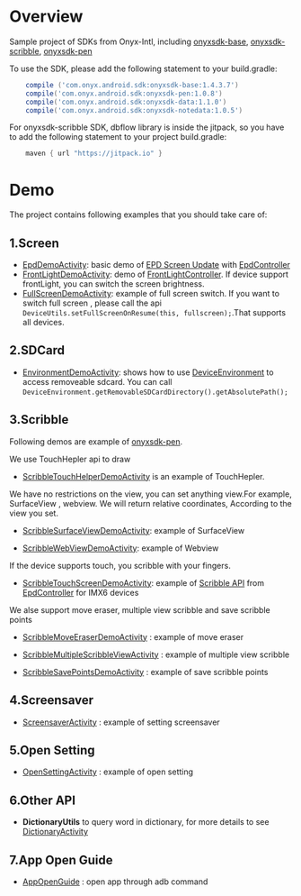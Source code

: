 # Overview
Sample project of SDKs from Onyx-Intl, including [onyxsdk-base](doc/Onyx-Base-SDK.md), [onyxsdk-scribble](doc/Onyx-Scribble-SDK.md), [onyxsdk-pen](doc/Onyx-Pen-SDK.md)

To use the SDK, please add the following statement to your build.gradle:
```gradle
    compile ('com.onyx.android.sdk:onyxsdk-base:1.4.3.7')
    compile('com.onyx.android.sdk:onyxsdk-pen:1.0.8')
    compile('com.onyx.android.sdk:onyxsdk-data:1.1.0')
    compile('com.onyx.android.sdk:onyxsdk-notedata:1.0.5')
```

    
For onyxsdk-scribble SDK, dbflow library is inside the jitpack, so you have to add the following statement to your project build.gradle:
```gradle
    maven { url "https://jitpack.io" }
```

# Demo
The project contains following examples that you should take care of:

## 1.Screen
* [EpdDemoActivity](app/src/main/java/com/onyx/android/demo/EpdDemoActivity.java): basic demo of [EPD Screen Update](doc/EPD-Screen-Update.md)  with [EpdController](doc/EpdController.md)
* [FrontLightDemoActivity](app/src/main/java/com/onyx/android/demo/FrontLightDemoActivity.java): demo of [FrontLightController](doc/FrontLightController.md). If device support frontLight, you can switch the screen brightness.
* [FullScreenDemoActivity](app/src/main/java/com/onyx/android/demo/FullScreenDemoActivity.java): example of full screen switch. If you want to switch full screen , please call the api ` DeviceUtils.setFullScreenOnResume(this, fullscreen);`.That  supports all devices.

## 2.SDCard
* [EnvironmentDemoActivity](app/src/main/java/com/onyx/android/demo/EnvironmentDemoActivity.java): shows how to use [DeviceEnvironment](doc/DeviceEnvironment.md) to access removeable sdcard. You can call `DeviceEnvironment.getRemovableSDCardDirectory().getAbsolutePath();`

## 3.Scribble
Following demos are example of [onyxsdk-pen](doc/Onyx-Pen-SDK.md).

We use TouchHepler api to draw

* [ScribbleTouchHelperDemoActivity](app/src/main/java/com/onyx/android/demo/scribble/ScribbleTouchHelperDemoActivity.java) is an example of TouchHepler.

We have no restrictions on the view,  you can set anything view.For example, SurfaceView , webview.
We will return relative coordinates, According to the view you set.

* [ScribbleSurfaceViewDemoActivity](app/src/main/java/com/onyx/android/demo/scribble/ScribbleTouchHelperDemoActivity.java): example of SurfaceView

* [ScribbleWebViewDemoActivity](app/src/main/java/com/onyx/android/demo/scribble/ScribbleWebViewDemoActivity.java): example of Webview

If the device supports touch, you scribble with your fingers.
* [ScribbleTouchScreenDemoActivity](app/src/main/java/com/onyx/android/demo/scribble/ScribbleTouchScreenDemoActivity.java): example of [Scribble API](doc/Scribble-API.md) from [EpdController](doc/EpdController.md) for IMX6 devices

We alse support move eraser, multiple view scribble and save scribble points

* [ScribbleMoveEraserDemoActivity](app/src/main/java/com/onyx/android/demo/scribble/ScribbleMoveEraserDemoActivity.java)
: example of move eraser

* [ScribbleMultipleScribbleViewActivity](app/src/main/java/com/onyx/android/demo/scribble/ScribbleMultipleScribbleViewActivity.java)
: example of multiple view scribble

* [ScribbleSavePointsDemoActivity](app/src/main/java/com/onyx/android/demo/scribble/ScribbleSavePointsDemoActivity.java)
: example of save scribble points

## 4.Screensaver

* [ScreensaverActivity](app/src/main/java/com/onyx/android/demo/ScreensaverActivity.java)
: example of setting screensaver

## 5.Open Setting

* [OpenSettingActivity](app/src/main/java/com/onyx/android/demo/OpenSettingActivity.java)
: example of open setting

## 6.Other API
* **DictionaryUtils** to query word in dictionary, for more details to see [DictionaryActivity](./app/src/main/java/com/onyx/android/demo/DictionaryActivity.java)

## 7.App Open Guide

* [AppOpenGuide](doc/AppOpenGuide.md)
: open app through adb command